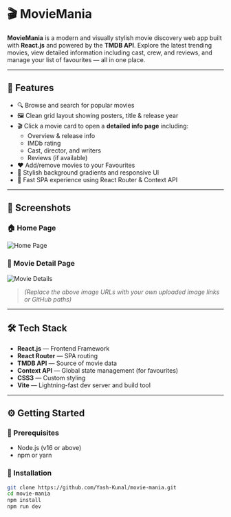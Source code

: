 # 🎬 MovieMania

**MovieMania** is a modern and visually stylish movie discovery web app built with **React.js** and powered by the **TMDB API**. Explore the latest trending movies, view detailed information including cast, crew, and reviews, and manage your list of favourites — all in one place.

---

## 🌟 Features

- 🔍 Browse and search for popular movies
- 🖼️ Clean grid layout showing posters, title & release year
- 🎬 Click a movie card to open a **detailed info page** including:
  - Overview & release info
  - IMDb rating
  - Cast, director, and writers
  - Reviews (if available)
- ❤️ Add/remove movies to your Favourites
- 🌈 Stylish background gradients and responsive UI
- 💨 Fast SPA experience using React Router & Context API

---

## 📸 Screenshots

### 🏠 Home Page  
![Home Page]([https://i.imgur.com/your-home-image.png](https://github.com/user-attachments/assets/ab6dfa6c-e104-42d8-ad4e-26460ff2d68c))

### 🎥 Movie Detail Page  
![Movie Details](https://i.imgur.com/your-detail-image.png)

> *(Replace the above image URLs with your own uploaded image links or GitHub paths)*

---

## 🛠️ Tech Stack

- **React.js** — Frontend Framework  
- **React Router** — SPA routing  
- **TMDB API** — Source of movie data  
- **Context API** — Global state management (for favourites)  
- **CSS3** — Custom styling  
- **Vite** — Lightning-fast dev server and build tool


---

## ⚙️ Getting Started

### 🧾 Prerequisites

- Node.js (v16 or above)
- npm or yarn

### 🚀 Installation

```bash
git clone https://github.com/Yash-Kunal/movie-mania.git
cd movie-mania
npm install
npm run dev



